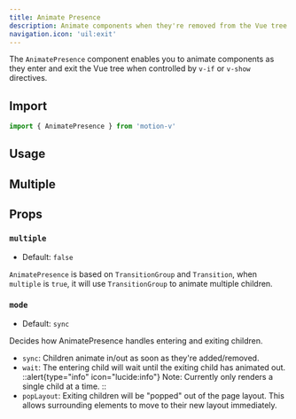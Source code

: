 ```yaml
---
title: Animate Presence
description: Animate components when they're removed from the Vue tree.
navigation.icon: 'uil:exit'
---
```


The `AnimatePresence` component enables you to animate components as they enter and exit the Vue tree when controlled by `v-if` or `v-show` directives.

## Import

```ts
import { AnimatePresence } from 'motion-v'
```

## Usage

<ComponentPreview name="exit" />

## Multiple

<ComponentPreview name="multiple" />

## Props

### `multiple`

- Default: `false`

`AnimatePresence` is based on `TransitionGroup` and `Transition`, when `multiple` is `true`, it will use `TransitionGroup` to animate multiple children.

### `mode`

- Default: `sync`

Decides how AnimatePresence handles entering and exiting children.

- `sync`: Children animate in/out as soon as they're added/removed.
- `wait`: The entering child will wait until the exiting child has animated out.
::alert{type="info" icon="lucide:info"}
  Note: Currently only renders a single child at a time.
::
- `popLayout`: Exiting children will be "popped" out of the page layout. This allows surrounding elements to move to their new layout immediately.

<ComponentPreview name="pop-layout" />
